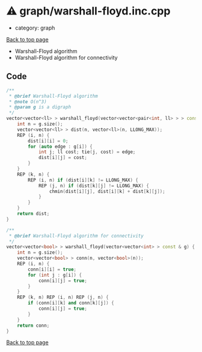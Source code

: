 <!-- mathjax config similar to math.stackexchange -->
<script type="text/javascript" async
  src="https://cdnjs.cloudflare.com/ajax/libs/mathjax/2.7.5/MathJax.js?config=TeX-MML-AM_CHTML">
</script>
<script type="text/x-mathjax-config">
  MathJax.Hub.Config({
    TeX: { equationNumbers: { autoNumber: "AMS" }},
    tex2jax: {
      inlineMath: [ ['$','$'] ],
      processEscapes: true
    },
    "HTML-CSS": { matchFontHeight: false },
    displayAlign: "left",
    displayIndent: "2em"
  });
</script>

<script type="text/javascript" src="https://cdnjs.cloudflare.com/ajax/libs/jquery/3.4.1/jquery.min.js"></script>
<script src="https://cdn.jsdelivr.net/npm/jquery-balloon-js@1.1.2/jquery.balloon.min.js" integrity="sha256-ZEYs9VrgAeNuPvs15E39OsyOJaIkXEEt10fzxJ20+2I=" crossorigin="anonymous"></script>
<script type="text/javascript" src="../../assets/js/copy-button.js"></script>
<link rel="stylesheet" href="../../assets/css/copy-button.css" />


# :warning: graph/warshall-floyd.inc.cpp
* category: graph


[Back to top page](../../index.html)

* Warshall-Floyd algorithm
* Warshall-Floyd algorithm for connectivity


## Code
```cpp
/**
 * @brief Warshall-Floyd algorithm
 * @note O(n^3)
 * @param g is a digraph
 */
vector<vector<ll> > warshall_floyd(vector<vector<pair<int, ll> > > const & g) {
    int n = g.size();
    vector<vector<ll> > dist(n, vector<ll>(n, LLONG_MAX));
    REP (i, n) {
        dist[i][i] = 0;
        for (auto edge : g[i]) {
            int j; ll cost; tie(j, cost) = edge;
            dist[i][j] = cost;
        }
    }
    REP (k, n) {
        REP (i, n) if (dist[i][k] != LLONG_MAX) {
            REP (j, n) if (dist[k][j] != LLONG_MAX) {
                chmin(dist[i][j], dist[i][k] + dist[k][j]);
            }
        }
    }
    return dist;
}

/**
 * @brief Warshall-Floyd algorithm for connectivity
 */
vector<vector<bool> > warshall_floyd(vector<vector<int> > const & g) {
    int n = g.size();
    vector<vector<bool> > conn(n, vector<bool>(n));
    REP (i, n) {
        conn[i][i] = true;
        for (int j : g[i]) {
            conn[i][j] = true;
        }
    }
    REP (k, n) REP (i, n) REP (j, n) {
        if (conn[i][k] and conn[k][j]) {
            conn[i][j] = true;
        }
    }
    return conn;
}

```

[Back to top page](../../index.html)

